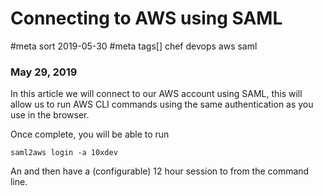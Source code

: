 # Connecting to AWS using SAML
#meta sort 2019-05-30
#meta tags[] chef devops aws saml
### May 29, 2019

In this article we will connect to our AWS account using SAML, this will allow us to run
AWS CLI commands using the same authentication as you use in the browser.

Once complete, you will be able to run

```
saml2aws login -a 10xdev
```

An and then have a (configurable) 12 hour session to from the command line.
